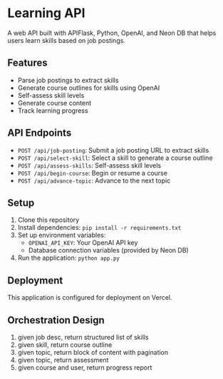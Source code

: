 # Learning API

A web API built with APIFlask, Python, OpenAI, and Neon DB that helps users learn skills based on job postings.

## Features

- Parse job postings to extract skills
- Generate course outlines for skills using OpenAI
- Self-assess skill levels
- Generate course content
- Track learning progress

## API Endpoints

- `POST /api/job-posting`: Submit a job posting URL to extract skills
- `POST /api/select-skill`: Select a skill to generate a course outline
- `POST /api/assess-skills`: Self-assess skill levels
- `POST /api/begin-course`: Begin or resume a course
- `POST /api/advance-topic`: Advance to the next topic

## Setup

1. Clone this repository
2. Install dependencies: `pip install -r requirements.txt`
3. Set up environment variables:
   - `OPENAI_API_KEY`: Your OpenAI API key
   - Database connection variables (provided by Neon DB)
4. Run the application: `python app.py`

## Deployment

This application is configured for deployment on Vercel.

## Orchestration Design

1) given job desc, return structured list of skills
2) given skill, return course outline
3) given topic, return block of content with pagination
4) given topic, return assessment
5) given course and user, return progress report
